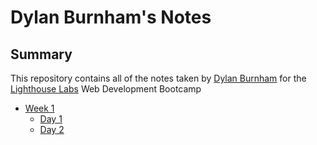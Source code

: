# Dylan Burnham's Notes

## Summary 
This repository contains all of the notes taken by [Dylan Burnham](https://github.com/dburnham1212) for the [Lighthouse Labs](https://www.lighthouselabs.ca/en) Web Development Bootcamp

* [Week 1](/Week_1)
  * [Day 1](/Week_1/Day_1)
  * [Day 2](/Week_1/Day_2)